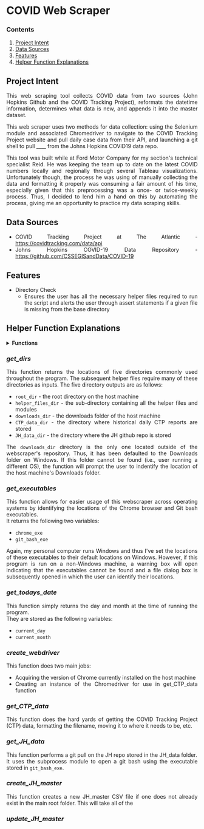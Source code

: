 # COVID Web Scraper
<div align="justify">   

### Contents
1. [Project Intent](#intent)
2. [Data Sources](#data_sources)
3. [Features](#features)
4. [Helper Function Explanations](#helper_fcns)

## Project Intent  <a name="intent"></a>
This web scraping tool collects COVID data from two sources (John Hopkins Github and the COVID Tracking Project), reformats the datetime information, determines what data is new, and appends it into the master dataset.

This web scraper uses two methods for data collection: using the Selenium module and associated Chromedriver to navigate to the COVID Tracking Project website and pull daily case data from their API, and launching a git shell to pull ____ from the Johns Hopkins COVID19 data repo.

This tool was built while at Ford Motor Company for my section's technical specialist Reid.  He was keeping the team up to date on the latest COVID numbers locally and regionally through several Tableau visualizations.  Unfortunately though, the process he was using of manually collecting the data and formatting it properly was consuming a fair amount of his time, especially given that this preprocessing was a once- or twice-weekly process.  Thus, I decided to lend him a hand on this by automating the process, giving me an opportunity to practice my data scraping skills.

## Data Sources  <a name="data_sources"></a>
* COVID Tracking Project at The Atlantic - https://covidtracking.com/data/api
* Johns Hopkins COVID-19 Data Repository - https://github.com/CSSEGISandData/COVID-19

## Features  <a name="features"></a>
* Directory Check
  * Ensures the user has all the necessary helper files required to run the script and alerts the user through assert statements if a given file is missing from the base directory

## Helper Function Explanations  <a name="helper_fcns"></a>

<details><summary><strong>Functions</strong></summary>
<p>

- *[get_dirs](#get_dirs)*
- *[get_todays_date](#get_todays_date)*
- *[create_webdriver](#create_webdriver)*
- *[get_CTP_data](#get_CTP_data)*
- *[get_JH_data](#get_JH_data)*
- *[create_JH_master](#create_JH_master)*
- *[update_JH_master](#update_JH_master)*

</p>
</details>


### *get_dirs*
This function returns the locations of five directories commonly used throughout 
the program.  The subsequent helper files require many of these directories as 
inputs. The five directory outputs are as follows:

* `root_dir` - the root directory on the host machine
* `helper_files_dir` - the sub-directory containing all the helper files and modules
* `downloads_dir` - the downloads folder of the host machine
* `CTP_data_dir` - the directory where historical daily CTP reports are stored
* `JH_data_dir` - the directory where the JH github repo is stored

The `downloads_dir` directory is the only one located outside of the webscraper's 
repository.  Thus, it has been defaulted to the Downloads folder on Windows.  If
this folder cannot be found (i.e., user running a different OS), the function 
will prompt the user to indentify the location of the host machine's Downloads 
folder.

### *get_executables*
This function allows for easier usage of this webscraper across operating systems 
by identifying the locations of the Chrome browser and Git bash executables.  
It returns the following two variables:

* `chrome_exe`
* `git_bash_exe`

Again, my personal computer runs Windows and thus I've set the locations of these 
executables to their default locations on Windows.  However, if this program is 
run on a non-Windows machine, a warning box will open indicating that the 
executables cannot be found and a file dialog box is subsequently opened in 
which the user can identify their locations.

### *get_todays_date*
This function simply returns the day and month at the time of running the program.  
They are stored as the following variables:

* `current_day`
* `current_month`
  
### *create_webdriver*
This function does two main jobs:
* Acquiring the version of Chrome currently installed on the host machine
* Creating an instance of the Chromedriver for use in get_CTP_data function

### *get_CTP_data*
This function does the hard yards of getting the COVID Tracking Project (CTP) 
data, formatting the filename, moving it to where it needs to be, etc.

### *get_JH_data*
This function performs a git pull on the JH repo stored in the JH_data folder.  
It uses the subprocess module to open a git bash using the executable stored in 
`git_bash_exe`.

### *create_JH_master*
This function creates a new JH_master CSV file if one does not already exist in 
the main root folder.  This will take all of the 

### *update_JH_master*





</div> 